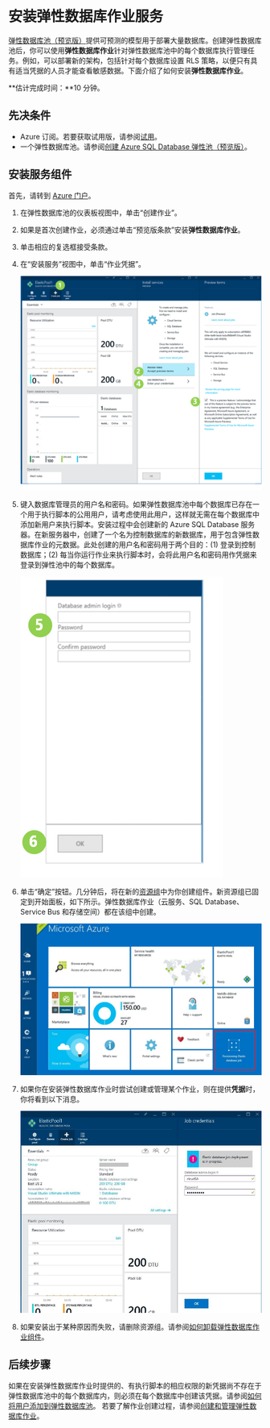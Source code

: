 <properties
	pageTitle="安装弹性数据库作业"
	description="演练如何安装弹性作业功能。"
	services="sql-database"
	documentationCenter=""
	manager="jhubbard"
	authors="sidneyh"
	editor=""/>

<tags ms.service="sql-database" ms.date="04/29/2015" wacn.date="06/23/2015"/>

# 安装弹性数据库作业服务

[弹性数据库池（预览版）](sql-database-elastic-pool-portal)提供可预测的模型用于部署大量数据库。创建弹性数据库池后，你可以使用**弹性数据库作业**针对弹性数据库池中的每个数据库执行管理任务。例如，可以部署新的架构，包括针对每个数据库设置 RLS 策略，以便只有具有适当凭据的人员才能查看敏感数据。下面介绍了如何安装**弹性数据库作业**。

**估计完成时间：**10 分钟。

## 先决条件
* Azure 订阅。若要获取试用版，请参阅[试用](/pricing/1rmb-trial)。
* 一个弹性数据库池。请参阅[创建 Azure SQL Database 弹性池（预览版）](sql-database-elastic-pool-portal)。

## 安装服务组件
首先，请转到 [Azure 门户](https://manage.windowsazure.cn)。


1. 在弹性数据库池的仪表板视图中，单击“创建作业”。
2. 如果是首次创建作业，必须通过单击“预览版条款”安装**弹性数据库作业**。
3. 单击相应的复选框接受条款。
4. 在“安装服务”视图中，单击“作业凭据”。

	![安装服务][1]

5. 键入数据库管理员的用户名和密码。如果弹性数据库池中每个数据库已存在一个用于执行脚本的公用用户，请考虑使用此用户，这样就无需在每个数据库中添加新用户来执行脚本。安装过程中会创建新的 Azure SQL Database 服务器。在新服务器中，创建了一个名为控制数据库的新数据库，用于包含弹性数据库作业的元数据。此处创建的用户名和密码用于两个目的：(1) 登录到控制数据库；(2) 每当你运行作业来执行脚本时，会将此用户名和密码用作凭据来登录到弹性池中的每个数据库。

	![创建用户名和密码][2]
6. 单击“确定”按钮。几分钟后，将在新的[资源组](resource-group-portal)中为你创建组件。新资源组已固定到开始面板，如下所示。弹性数据库作业（云服务、SQL Database、 Service Bus 和存储空间）都在该组中创建。

	![开始面板中的资源组][3]


7. 如果你在安装弹性数据库作业时尝试创建或管理某个作业，则在提供**凭据**时，你将看到以下消息。

	![部署仍在进行][4]

8. 如果安装出于某种原因而失败，请删除资源组。请参阅[如何卸载弹性数据库作业组件](sql-database-elastic-jobs-uninstall)。


## 后续步骤

如果在安装弹性数据库作业时提供的、有执行脚本的相应权限的新凭据尚不存在于弹性数据库池中的每个数据库内，则必须在每个数据库中创建该凭据。请参阅[如何将用户添加到弹性数据库池](sql-database-elastic-jobs-add-logins-to-dbs)。
若要了解作业创建过程，请参阅[创建和管理弹性数据库作业](sql-database-elastic-jobs-create-and-manage)。

<!--Image references-->

[1]: ./media/sql-database-elastic-jobs-service-installation/screen-1.png
[2]: ./media/sql-database-elastic-jobs-service-installation/credentials.png
[3]: ./media/sql-database-elastic-jobs-service-installation/start-board.png
[4]: ./media/sql-database-elastic-jobs-service-installation/incomplete.png

<!---HONumber=61-->